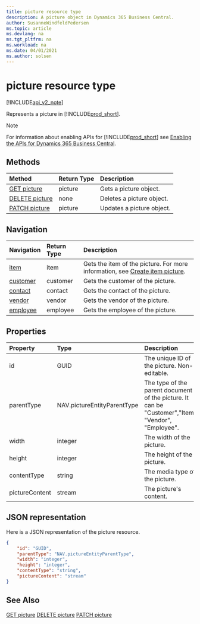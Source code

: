 ```yaml
---
title: picture resource type  
description: A picture object in Dynamics 365 Business Central.
author: SusanneWindfeldPedersen
ms.topic: article
ms.devlang: na
ms.tgt_pltfrm: na
ms.workload: na
ms.date: 04/01/2021
ms.author: solsen
---
```


# picture resource type

[!INCLUDE[api_v2_note](../../../includes/api_v2_note.md)]

<!-- START>DO_NOT_EDIT -->
<!-- IMPORTANT:Do not edit any of the content between here and the END>DO_NOT_EDIT. -->
Represents a picture in [!INCLUDE[prod_short](../../../includes/prod_short.md)].

> [!NOTE]
> For information about enabling APIs for [!INCLUDE[prod_short](../../../includes/prod_short.md)] see [Enabling the APIs for Dynamics 365 Business Central](../enabling-apis-for-dynamics-nav.md).

## Methods

| Method | Return Type|Description |
|:--------------------|:-----------|:-------------------------|
|[GET picture](../api/dynamics_picture_get.md)|picture|Gets a picture object.|
|[DELETE picture](../api/dynamics_picture_delete.md)|none|Deletes a picture object.|
|[PATCH picture](../api/dynamics_picture_update.md)|picture|Updates a picture object.|


## Navigation

| Navigation |Return Type| Description |
|:----------|:----------|:-----------------|
|[item](dynamics_item.md)|item |Gets the item of the picture. For more information, see [Create item picture](dynamics365/business-central/dev-itpro/api-reference/v2.0/api/dynamics_item_create_picture).|
|[customer](dynamics_customer.md)|customer |Gets the customer of the picture.|
|[contact](dynamics_contact.md)|contact |Gets the contact of the picture.|
|[vendor](dynamics_vendor.md)|vendor |Gets the vendor of the picture.|
|[employee](dynamics_employee.md)|employee |Gets the employee of the picture.|

## Properties

| Property           | Type   |Description     |
|:-------------------|:-------|:---------------|
|id|GUID|The unique ID of the picture. Non-editable.|
|parentType|NAV.pictureEntityParentType|The type of the parent document of the picture. It can be "Customer","Item", "Vendor", "Employee". |
|width|integer|The width of the picture.|
|height|integer|The height of the picture.|
|contentType|string|The media type of the picture.|
|pictureContent|stream|The picture's content.|

## JSON representation

Here is a JSON representation of the picture resource.


```json
{
    "id": "GUID",
    "parentType": "NAV.pictureEntityParentType",
    "width": "integer",
    "height": "integer",
    "contentType": "string",
    "pictureContent": "stream"
}
```
<!-- IMPORTANT: END>DO_NOT_EDIT -->



## See Also
[GET picture](../api/dynamics_picture_Get.md)
[DELETE picture](../api/dynamics_picture_Delete.md)
[PATCH picture](../api/dynamics_picture_Update.md)
